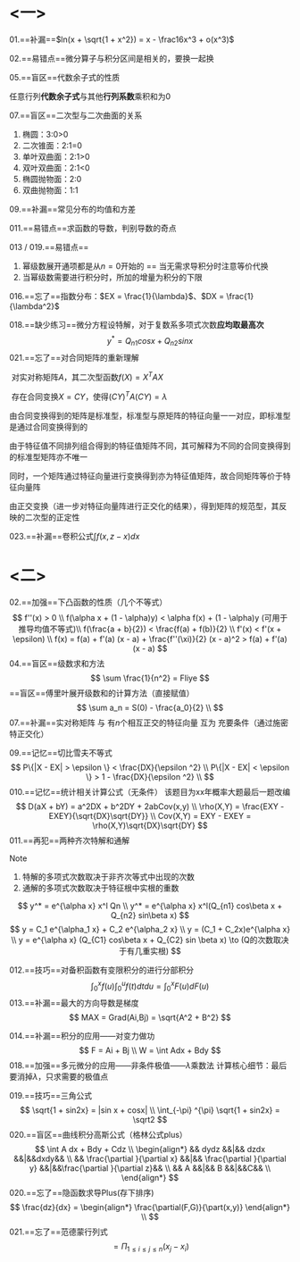 # <一>

01.==补漏==$ln(x + \sqrt{1 + x^2}) = x - \frac16x^3 + o(x^3)$

02.==易错点==微分算子与积分区间是相关的，要换一起换

05.==盲区==代数余子式的性质

​		任意行列**代数余子式**与其他**行列系数**乘积和为0

07.==盲区==二次型与二次曲面的关系

1. 椭圆：3:0>0
2. 二次锥面：2:1=0
3. 单叶双曲面：2:1>0
4. 双叶双曲面：2:1<0
5. 椭圆抛物面：2:0
6. 双曲抛物面：1:1

09.==补漏==常见分布的均值和方差

011.==易错点==求函数的导数，判别导数的奇点

013 / 019.==易错点==

1. 幂级数展开通项都是从$n = 0$开始的 == 当无需求导积分时注意等价代换
2. 当幂级数需要进行积分时，所加的增量为积分的下限

016.==忘了==指数分布：$EX = \frac{1}{\lambda}$、$DX = \frac{1}{\lambda^2}$

018.==缺少练习==微分方程设特解，对于复数系多项式次数**应均取最高次**
$$
y^* = Q_{n1} cosx + Q_{n2} sinx
$$
021.==忘了==对合同矩阵的重新理解

​		对实对称矩阵$A$，其二次型函数$f(X) = X^T A X$

​		存在合同变换$X = CY$，使得$(CY)^TA(CY) = \lambda$

​		由合同变换得到的矩阵是标准型，标准型与原矩阵的特征向量一一对应，即标准型是通过合同变换得到的

​		由于特征值不同排列组合得到的特征值矩阵不同，其可解释为不同的合同变换得到的标准型矩阵亦不唯一

​		同时，一个矩阵通过特征向量进行变换得到亦为特征值矩阵，故合同矩阵等价于特征向量阵

​		由正交变换（进一步对特征向量阵进行正交化的结果），得到矩阵的规范型，其反映的二次型的正定性

023.==补漏==卷积公式$\int f(x,z - x) dx$





# <二>

02.==加强==下凸函数的性质（几个不等式）
$$
f''(x) > 0 \\
f(\alpha x + (1 - \alpha)y) < \alpha f(x) + (1 - \alpha)y (可用于推导均值不等式)\\
f(\frac{a + b}{2}) < \frac{f(a) + f(b)}{2} \\
f'(x) < f'(x + \epsilon) \\
f(x) = f(a) + f'(a) (x - a) + \frac{f''(\xi)}{2} (x - a)^2 > f(a) + f'(a)(x - a)
$$
04.==盲区==级数求和方法
$$
\sum \frac{1}{n^2} = Fliye
$$
==盲区==傅里叶展开级数和的计算方法（直接赋值）
$$
\sum a_n = S(0) - \frac{a_0}{2}	\\
$$
07.==补漏==实对称矩阵 与 有$n$个相互正交的特征向量 互为 充要条件（通过施密特正交化）

09.==记忆==切比雪夫不等式
$$
P\{|X - EX| > \epsilon  \} < \frac{DX}{\epsilon ^2} \\
P\{|X - EX| < \epsilon  \} > 1 -  \frac{DX}{\epsilon ^2} \\
$$
010.==记忆==统计相关计算公式（无条件）
该题目为xx年概率大题最后一题改编
$$
D(aX + bY) = a^2DX + b^2DY + 2abCov(x,y)	\\
\rho(X,Y) = \frac{EXY - EXEY}{\sqrt{DX}\sqrt{DY}} \\
Cov(X,Y) = EXY - EXEY = \rho(X,Y)\sqrt{DX}\sqrt{DY}
$$
011.==再犯==两种齐次特解和通解

Note

1. 特解的多项式次数取决于非齐次等式中出现的次数
2. 通解的多项式次数取决于特征根中实根的重数

$$
y^* = e^{\alpha x} x^l Qn \\
y^* = e^{\alpha x} x^l(Q_{n1} cos\beta x + Q_{n2} sin\beta x)
$$
$$
y = C_1 e^{\alpha_1 x} + C_2 e^{\alpha_2 x} \\
y = (C_1 + C_2x)e^{\alpha x}	\\
y = e^{\alpha x} (Q_{C1} cos\beta x + Q_{C2} sin \beta x) \to (Q的次数取决于有几重实根)
$$

012.==技巧==对备积函数有变限积分的进行分部积分
$$
\int_0^x f(u) \int_0^u f(t) dt du = \int_0^x F(u) dF(u)
$$
013.==补漏==最大的方向导数是梯度
$$
MAX = Grad(Ai,Bj) = \sqrt{A^2 + B^2}
$$

014.==补漏==积分的应用——对变力做功
$$
F = Ai + Bj \\
W = \int Adx + Bdy
$$
018.==加强==多元微分的应用——非条件极值——$\lambda$乘数法
计算核心细节：最后要消掉$\lambda$，只求需要的极值点

019.==技巧==三角公式
$$
\sqrt{1 + sin2x} = |sin x + cosx| \\
\int_{-\pi} ^{\pi} \sqrt{1 + sin2x} = \sqrt2
$$
020.==盲区==曲线积分高斯公式（格林公式plus）
$$
\int A dx + Bdy + Cdz		\\
\begin{align*}
&&	dydz &&|&& dzdx &&|&&dxdy&& \\
&&	\frac{\partial }{\partial x} &&|&& \frac{\partial }{\partial y} &&|&&\frac{\partial }{\partial z}&& \\
&&	A &&|&& B &&|&&C&& \\
\end{align*}
$$
020.==忘了==隐函数求导Plus(存下排序)
$$
\frac{dz}{dx} = \begin{align*}
\frac{\partial(F,G)}{\part(x,y)}
\end{align*} \\
$$
021.==忘了==范德蒙行列式
$$
= \Pi_{1 \le i \le j \le n}(x_j - x_i)
$$